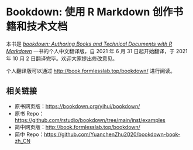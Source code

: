 # Bookdown: 使用 R Markdown 创作书籍和技术文档

本书是 [*bookdown: Authoring Books and Technical Documents with R Markdown*](https://bookdown.org/yihui/bookdown/) 一书的个人中文翻译版，自 2021 年 6 月 31 日起开始翻译，于 2021 年 10 月 2 日翻译完毕。欢迎大家提出修改意见。

个人翻译版可以通过 <http://book.formlesslab.top/bookdown/> 进行阅读。

## 相关链接

- 原书网页版：<https://bookdown.org/yihui/bookdown/>
- 原书 Repo：<https://github.com/rstudio/bookdown/tree/main/inst/examples>
- 简中网页版：<http://book.formlesslab.top/bookdown/>
- 简中 Repo：<https://github.com/YuanchenZhu2020/bookdown-book-zh_CN>
